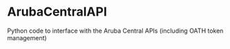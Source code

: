 # ArubaCentralAPI
Python code to interface with the Aruba Central APIs (including OATH token management)
